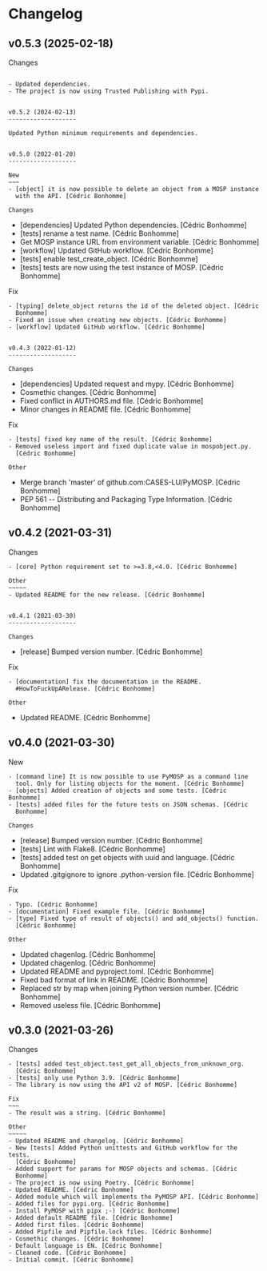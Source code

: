 Changelog
=========

v0.5.3 (2025-02-18)
-------------------

Changes
~~~~~~~

- Updated dependencies.
- The project is now using Trusted Publishing with Pypi.


v0.5.2 (2024-02-13)
-------------------

Updated Python minimum requirements and dependencies.


v0.5.0 (2022-01-20)
-------------------

New
~~~
- [object] it is now possible to delete an object from a MOSP instance
  with the API. [Cédric Bonhomme]

Changes
~~~~~~~
- [dependencies] Updated Python dependencies. [Cédric Bonhomme]
- [tests] rename a test name. [Cédric Bonhomme]
- Get MOSP instance URL from environment variable. [Cédric Bonhomme]
- [workflow] Updated GitHub workflow. [Cédric Bonhomme]
- [tests] enable test_create_object. [Cédric Bonhomme]
- [tests] tests are now using the test instance of MOSP. [Cédric
  Bonhomme]

Fix
~~~
- [typing] delete_object returns the id of the deleted object. [Cédric
  Bonhomme]
- Fixed an issue when creating new objects. [Cédric Bonhomme]
- [workflow] Updated GitHub workflow. [Cédric Bonhomme]


v0.4.3 (2022-01-12)
-------------------

Changes
~~~~~~~
- [dependencies] Updated request and mypy. [Cédric Bonhomme]
- Cosmethic changes. [Cédric Bonhomme]
- Fixed conflict in AUTHORS.md file. [Cédric Bonhomme]
- Minor changes in README file. [Cédric Bonhomme]

Fix
~~~
- [tests] fixed key name of the result. [Cédric Bonhomme]
- Removed useless import and fixed duplicate value in mospobject.py.
  [Cédric Bonhomme]

Other
~~~~~
- Merge branch 'master' of github.com:CASES-LU/PyMOSP. [Cédric Bonhomme]
- PEP 561 -- Distributing and Packaging Type Information. [Cédric
  Bonhomme]


v0.4.2 (2021-03-31)
-------------------

Changes
~~~~~~~
- [core] Python requirement set to >=3.8,<4.0. [Cédric Bonhomme]

Other
~~~~~
- Updated README for the new release. [Cédric Bonhomme]


v0.4.1 (2021-03-30)
-------------------

Changes
~~~~~~~
- [release] Bumped version number. [Cédric Bonhomme]

Fix
~~~
- [documentation] fix the documentation in the README.
  #HowToFuckUpARelease. [Cédric Bonhomme]

Other
~~~~~
- Updated README. [Cédric Bonhomme]


v0.4.0 (2021-03-30)
-------------------

New
~~~
- [command line] It is now possible to use PyMOSP as a command line
  tool. Only for listing objects for the moment. [Cédric Bonhomme]
- [objects] Added creation of objects and some tests. [Cédric Bonhomme]
- [tests] added files for the future tests on JSON schemas. [Cédric
  Bonhomme]

Changes
~~~~~~~
- [release] Bumped version number. [Cédric Bonhomme]
- [tests] Lint with Flake8. [Cédric Bonhomme]
- [tests] added test on get objects with uuid and language. [Cédric
  Bonhomme]
- Updated .gitgignore to ignore .python-version file. [Cédric Bonhomme]

Fix
~~~
- Typo. [Cédric Bonhomme]
- [documentation] Fixed example file. [Cédric Bonhomme]
- [type] Fixed type of result of objects() and add_objects() function.
  [Cédric Bonhomme]

Other
~~~~~
- Updated chagenlog. [Cédric Bonhomme]
- Updated chagenlog. [Cédric Bonhomme]
- Updated README and pyproject.toml. [Cédric Bonhomme]
- Fixed bad format of link in README. [Cédric Bonhomme]
- Replaced str by map when joining Python version number. [Cédric
  Bonhomme]
- Removed useless file. [Cédric Bonhomme]


v0.3.0 (2021-03-26)
-------------------

Changes
~~~~~~~
- [tests] added test_object.test_get_all_objects_from_unknown_org.
  [Cédric Bonhomme]
- [tests] only use Python 3.9. [Cédric Bonhomme]
- The library is now using the API v2 of MOSP. [Cédric Bonhomme]

Fix
~~~
- The result was a string. [Cédric Bonhomme]

Other
~~~~~
- Updated README and changelog. [Cédric Bonhomme]
- New [tests] Added Python unittests and GitHub workflow for the tests.
  [Cédric Bonhomme]
- Added support for params for MOSP objects and schemas. [Cédric
  Bonhomme]
- The project is now using Poetry. [Cédric Bonhomme]
- Updated README. [Cédric Bonhomme]
- Added module which will implements the PyMOSP API. [Cédric Bonhomme]
- Added files for pypi.org. [Cédric Bonhomme]
- Install PyMOSP with pipx ;-) [Cédric Bonhomme]
- Added default README file. [Cédric Bonhomme]
- Added first files. [Cédric Bonhomme]
- Added Pipfile and Pipfile.lock files. [Cédric Bonhomme]
- Cosmethic changes. [Cédric Bonhomme]
- Default language is EN. [Cédric Bonhomme]
- Cleaned code. [Cédric Bonhomme]
- Initial commit. [Cédric Bonhomme]
